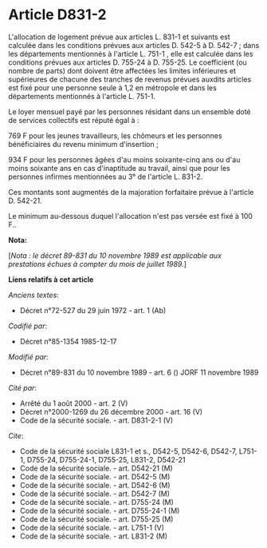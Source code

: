 # Article D831-2

L'allocation de logement prévue aux articles L. 831-1 et suivants est calculée dans les conditions prévues aux articles D.
542-5 à D. 542-7 ; dans les départements mentionnés à l'article L. 751-1   , elle est calculée dans les conditions prévues
aux articles D. 755-24 à D. 755-25. Le coefficient (ou nombre de parts) dont doivent être affectées les limites inférieures
et supérieures de chacune des tranches de revenus prévues auxdits articles est fixé pour une personne seule à 1,2 en
métropole et dans les départements mentionnés à l'article L. 751-1. 

Le loyer mensuel payé par les personnes résidant dans un ensemble doté de services collectifs est réputé égal à : 

769 F pour les jeunes travailleurs, les chômeurs et les personnes bénéficiaires du revenu minimum d'insertion ; 

934 F pour les personnes âgées d'au moins soixante-cinq ans ou d'au moins soixante ans en cas d'inaptitude au travail, ainsi
que pour les personnes infirmes mentionnées au 3° de l'article L. 831-2. 

Ces montants sont augmentés de la majoration forfaitaire prévue à l'article D. 542-21. 

Le minimum au-dessous duquel l'allocation n'est pas versée est fixé à 100 F..

**Nota:**

[*Nota : le décret 89-831 du 10 novembre 1989 est applicable aux prestations échues à compter du mois de juillet 1989.*]

**Liens relatifs à cet article**

_Anciens textes_:

  - Décret n°72-527 du 29 juin 1972 - art. 1 (Ab)

_Codifié par_:

  - Décret n°85-1354 1985-12-17

_Modifié par_:

  - Décret n°89-831 du 10 novembre 1989 - art. 6 () JORF 11 novembre 1989

_Cité par_:

  - Arrêté du 1 août 2000 - art. 2 (V)
  - Décret n°2000-1269 du 26 décembre 2000 - art. 16 (V)
  - Code de la sécurité sociale. - art. D831-2-1 (V)

_Cite_:

  - Code de la sécurité sociale L831-1 et s., D542-5, D542-6, D542-7, L751-1, D755-24, D755-24-1, D755-25, L831-2, D542-21
  - Code de la sécurité sociale. - art. D542-21 (M)
  - Code de la sécurité sociale. - art. D542-5 (M)
  - Code de la sécurité sociale. - art. D542-6 (M)
  - Code de la sécurité sociale. - art. D542-7 (M)
  - Code de la sécurité sociale. - art. D755-24 (M)
  - Code de la sécurité sociale. - art. D755-24-1 (M)
  - Code de la sécurité sociale. - art. D755-25 (M)
  - Code de la sécurité sociale. - art. L751-1 (V)
  - Code de la sécurité sociale. - art. L831-2 (M)

